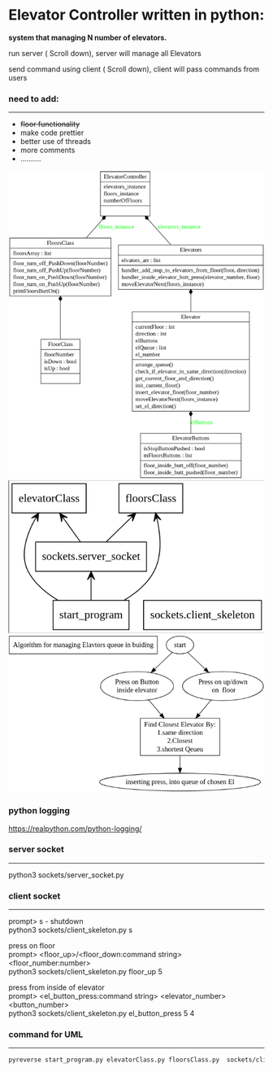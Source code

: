 
# Elevator Controller written in python:

**system that managing N number of elevators.**

run server ( Scroll down), server will manage all Elevators


send command using client ( Scroll down), client will pass commands from users


### need to add: 
________________

* ~~floor functionality~~
* make code prettier
* better use of threads
* more comments
* ..........




![UML](./diagram/myUML.png)
![UML2](./diagram/myUML2.png)
![UML3](./diagram/myUML3.png)

### python logging
https://realpython.com/python-logging/


### server socket
------------------
python3 sockets/server_socket.py

### client socket
------------------
prompt> s - shutdown  
python3 sockets/client_skeleton.py  s


press on floor  
prompt> <floor_up>/<floor_down:command string>     <floor_number:number>  
python3 sockets/client_skeleton.py  floor_up 5

press from inside of elevator  
prompt> <el_button_press:command string>  <elevator_number>   <button_number>   
python3  sockets/client_skeleton.py  el_button_press 5  4


### command for UML
--------------------



```bash
pyreverse start_program.py elevatorClass.py floorsClass.py  sockets/client_skeleton.py sockets server_socket.py ```